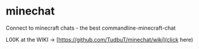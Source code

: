 # minechat
Connect to minecraft chats - the best commandline-minecraft-chat

L00K at the WIKI -> [https://github.com/TudbuT/minechat/wiki](click here)
